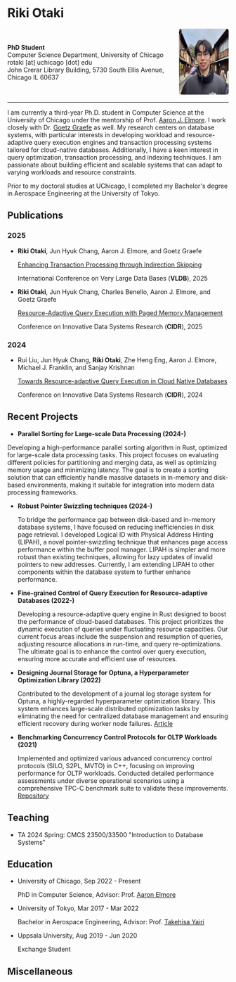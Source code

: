 # Riki Otaki
<div style="display: flex; align-items: center;">
  <div>
    <strong>PhD Student</strong><br>
    Computer Science Department, University of Chicago<br>
    rotaki [at] uchicago [dot] edu<br>
    John Crerar Library Building, 5730 South Ellis Avenue, Chicago IL 60637
  </div>
  <div style="margin-left: 30px;">
    <img src="profile.jpeg" alt="Riki Otaki" style="width: 150px; height: 150px; border-radius: 5px;" />
  </div>
</div>

---

I am currently a third-year Ph.D. student in Computer Science at the University of Chicago under the mentorship of Prof. [Aaron J. Elmore](https://people.cs.uchicago.edu/~aelmore). I work closely with Dr. [Goetz Graefe](https://scholar.google.com/citations?hl=en&user=pdDeRScAAAAJ&view_op=list_works&sortby=pubdate) as well.
My research centers on database systems, with particular interests in developing workload and resource-adaptive query execution engines and transaction processing systems tailored for cloud-native databases. Additionally, I have a keen interest in query optimization, transaction processing, and indexing techniques. I am passionate about building efficient and scalable systems that can adapt to varying workloads and resource constraints.

Prior to my doctoral studies at UChicago, I completed my Bachelor's degree in Aerospace Engineering at the University of Tokyo.

## Publications
### 2025
* **Riki Otaki**, Jun Hyuk Chang, Aaron J. Elmore, and Goetz Graefe

  [Enhancing Transaction Processing through Indirection Skipping](https://www.vldb.org/pvldb/vol18/p4104-otaki.pdf)

  International Conference on Very Large Data Bases (**VLDB**), 2025

* **Riki Otaki**, Jun Hyuk Chang, Charles Benello, Aaron J. Elmore, and Goetz Graefe

  [Resource-Adaptive Query Execution with Paged Memory Management](https://vldb.org/cidrdb/papers/2025/p2-otaki.pdf)

  Conference on Innovative Data Systems Research (**CIDR**), 2025

### 2024
* Rui Liu, Jun Hyuk Chang, **Riki Otaki**, Zhe Heng Eng, Aaron J. Elmore, Michael J. Franklin, and Sanjay Krishnan

  [Towards Resource-adaptive Query Execution in Cloud Native Databases](https://www.cidrdb.org/cidr2024/papers/p34-liu.pdf)

  Conference on Innovative Data Systems Research (**CIDR**), 2024

## Recent Projects

- **Parallel Sorting for Large-scale Data Processing (2024-)**

Developing a high-performance parallel sorting algorithm in Rust, optimized for large-scale data processing tasks. This project focuses on evaluating different policies for partitioning and merging data, as well as optimizing memory usage and minimizing latency. The goal is to create a sorting solution that can efficiently handle massive datasets in in-memory and disk-based environments, making it suitable for integration into modern data processing frameworks.

* **Robust Pointer Swizzling techniques (2024-)**

  To bridge the performance gap between disk-based and in-memory database systems, I have focused on reducing inefficiencies in disk page retrieval. I developed Logical ID with Physical Address Hinting (LIPAH), a novel pointer-swizzling technique that enhances page access performance within the buffer pool manager. LIPAH is simpler and more robust than existing techniques, allowing for lazy updates of invalid pointers to new addresses. Currently, I am extending LIPAH to other components within the database system to further enhance performance.

* **Fine-grained Control of Query Execution for Resource-adaptive Databases (2022-)**
  
  Developing a resource-adaptive query engine in Rust designed to boost the performance of cloud-based databases. This project prioritizes the dynamic execution of queries under fluctuating resource capacities. Our current focus areas include the suspension and resumption of queries, adjusting resource allocations in run-time, and query re-optimizations. The ultimate goal is to enhance the control over query execution, ensuring more accurate and efficient use of resources.

* **Designing Journal Storage for Optuna, a Hyperparameter Optimization Library (2022)**
  
  Contributed to the development of a journal log storage system for Optuna, a highly-regarded hyperparameter optimization library. 
  This system enhances large-scale distributed optimization tasks by eliminating the need for centralized database management and ensuring efficient recovery during worker node failures. [Article](https://medium.com/optuna/distributed-optimization-via-nfs-using-optunas-new-operation-based-logging-storage-9815f9c3f932)

* **Benchmarking Concurrency Control Protocols for OLTP Workloads (2021)**
  
  Implemented and optimized various advanced concurrency control protocols (SILO, S2PL, MVTO) in C++, focusing on improving performance for OLTP workloads. Conducted detailed performance assessments under diverse operational scenarios using a comprehensive TPC-C benchmark suite to validate these improvements. [Repository](https://github.com/rotaki/tpcc-runner)

## Teaching

* TA 2024 Spring: CMCS 23500/33500 "Introduction to Database Systems"

## Education

* University of Chicago, Sep 2022 - Present

  PhD in Computer Science, Advisor: Prof. [Aaron Elmore](https://people.cs.uchicago.edu/~aelmore/)

* University of Tokyo, Mar 2017 - Mar 2022

  Bachelor in Aerospace Engineering, Advisor: Prof. [Takehisa Yairi](https://ailab.t.u-tokyo.ac.jp/en/)

* Uppsala University, Aug 2019 - Jun 2020

  Exchange Student

## Miscellaneous